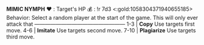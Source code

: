 __**MIMIC NYMPH**__
❤️ : Target's HP
💰 : !r 7d3 <:gold:1058304371940655185>
Behavior: Select a random player at the start of the game. This will only ever attack that
—————————————————
1-3   | **Copy** Use targets first move.
4-6   | **Imitate** Use targets second move.
7-10 | **Plagiarize** Use targets third move.